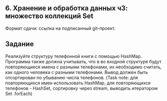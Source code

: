## 6. Хранение и обработка данных ч3: множество коллекций Set
Формат сдачи: ссылка на подписанный git-проект.

 ## Задание
 Реализуйте структуру телефонной книги с помощью HashMap.
 Программа также должна учитывать, что в во входной структуре будут повторяющиеся 
 имена с разными телефонами, их необходимо считать, как одного человека с разными 
 телефонами. Вывод должен быть отсортирован по убыванию числа телефонов.
 (Task note: для повторяющихся имен использовать HashMap, для повторяющихся телефонов - HashSet, 
сортировку через stream, выводить итератором Set  .forEach)
